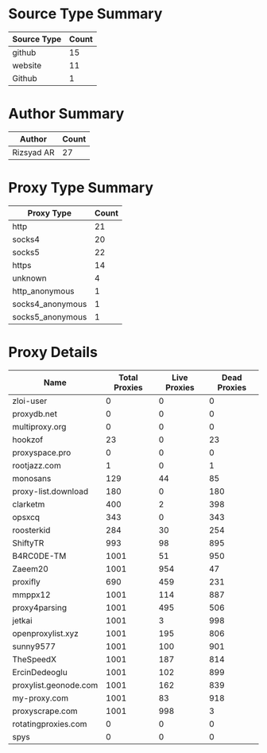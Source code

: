 # Source Type Summary

| Source Type | Count |
|-------------|-------|
| github | 15 |
| website | 11 |
| Github | 1 |


# Author Summary

| Author | Count |
|--------|-------|
| Rizsyad AR | 27 |


# Proxy Type Summary

| Proxy Type | Count |
|------------|-------|
| http | 21 |
| socks4 | 20 |
| socks5 | 22 |
| https | 14 |
| unknown | 4 |
| http_anonymous | 1 |
| socks4_anonymous | 1 |
| socks5_anonymous | 1 |


# Proxy Details

| Name | Total Proxies | Live Proxies | Dead Proxies |
|------|---------------|--------------|---------------|
| zloi-user | 0 | 0 | 0 |
| proxydb.net | 0 | 0 | 0 |
| multiproxy.org | 0 | 0 | 0 |
| hookzof | 23 | 0 | 23 |
| proxyspace.pro | 0 | 0 | 0 |
| rootjazz.com | 1 | 0 | 1 |
| monosans | 129 | 44 | 85 |
| proxy-list.download | 180 | 0 | 180 |
| clarketm | 400 | 2 | 398 |
| opsxcq | 343 | 0 | 343 |
| roosterkid | 284 | 30 | 254 |
| ShiftyTR | 993 | 98 | 895 |
| B4RC0DE-TM | 1001 | 51 | 950 |
| Zaeem20 | 1001 | 954 | 47 |
| proxifly | 690 | 459 | 231 |
| mmppx12 | 1001 | 114 | 887 |
| proxy4parsing | 1001 | 495 | 506 |
| jetkai | 1001 | 3 | 998 |
| openproxylist.xyz | 1001 | 195 | 806 |
| sunny9577 | 1001 | 100 | 901 |
| TheSpeedX | 1001 | 187 | 814 |
| ErcinDedeoglu | 1001 | 102 | 899 |
| proxylist.geonode.com | 1001 | 162 | 839 |
| my-proxy.com | 1001 | 83 | 918 |
| proxyscrape.com | 1001 | 998 | 3 |
| rotatingproxies.com | 0 | 0 | 0 |
| spys | 0 | 0 | 0 |

